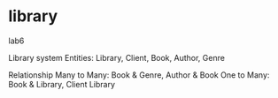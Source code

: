 # library
lab6

Library system
Entities: Library, Client, Book, Author, Genre

Relationship 
Many to Many: Book & Genre, Author & Book
One to Many: Book & Library, Client Library
